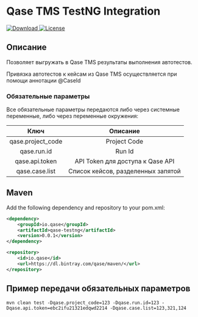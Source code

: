 # Qase TMS TestNG Integration #
[ ![Download](https://api.bintray.com/packages/qase/maven/io.qase.qase-testng/images/download.svg?version=0.0.1) ](https://bintray.com/qase/maven/io.qase.qase-testng/0.0.1/link)
[![License](https://lxgaming.github.io/badges/License-Apache%202.0-blue.svg)](https://www.apache.org/licenses/LICENSE-2.0)

## Описание ##
Позволяет выгружать в Qase TMS результаты выполнения автотестов.

Привязка автотестов к кейсам из Qase TMS осуществляется при помощи аннотации @CaseId

### Обязательные параметры ###
Все обязательные параметры передаются либо через системные переменные, либо через переменные окружения:

|  Ключ     | Описание |
| :----------: | :----------: |
| qase.project_code | Project Code |
| qase.run.id       | Run Id |
| qase.api.token    | API Token для доступа к Qase API |
| qase.case.list    | Список кейсов, разделенных запятой |


## Maven ##

Add the following dependency and repository to your pom.xml:
```xml
<dependency>
    <groupId>io.qase</groupId>
    <artifactId>qase-testng</artifactId>
    <version>0.0.1</version>
</dependency>
```


```xml
<repository>
    <id>io.qase</id>
    <url>https://dl.bintray.com/qase/maven/</url>
</repository>
```


## Пример передачи обязательных параметров ##

```
mvn clean test -Dqase.project_code=123 -Dqase.run.id=123 -Dqase.api.token=ebc2ifu21321edqwd2214 -Dqase.case.list=123,321,124
```